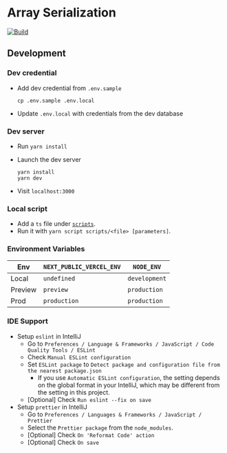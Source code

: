 # Array Serialization

[![Build](https://github.com/tuliren/nextjs-app-template/actions/workflows/build.yaml/badge.svg)](https://github.com/tuliren/nextjs-app-template/actions/workflows/build.yaml)

## Development

### Dev credential
- Add dev credential from `.env.sample`
  ```
  cp .env.sample .env.local
  ```
- Update `.env.local` with credentials from the dev database

### Dev server
- Run `yarn install`

- Launch the dev server
  ```
  yarn install
  yarn dev
  ```
- Visit `localhost:3000`

### Local script
- Add a `ts` file under [`scripts`](./scripts).
- Run it with `yarn script scripts/<file> [parameters]`.

### Environment Variables

| Env | `NEXT_PUBLIC_VERCEL_ENV` | `NODE_ENV` |
| --- | --- | --- |
| Local | `undefined` | `development` |
| Preview | `preview` | `production` |
| Prod | `production` | `production` |

### IDE Support
- Setup `eslint` in IntelliJ
  - Go to `Preferences / Language & Frameworks / JavaScript / Code Quality Tools / ESLint`
  - Check `Manual ESLint configuration`
  - Set `ESLint package` to `Detect package and configuration file from the nearest package.json`
    - If you use `Automatic ESLint configuration`, the setting depends on the global format in your IntelliJ, which may be different from the setting in this project.
  - [Optional] Check `Run eslint --fix on save`
- Setup `prettier` in IntelliJ
  - Go to `Preferences / Languages & Frameworks / JavaScript / Prettier`
  - Select the `Prettier package` from the `node_modules`.
  - [Optional] Check `On 'Reformat Code' action`
  - [Optional] Check `On save`
